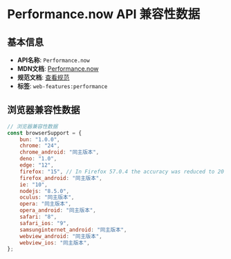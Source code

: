 # Performance.now API 兼容性数据

## 基本信息

- **API名称**: `Performance.now`
- **MDN文档**: [Performance.now](https://developer.mozilla.org/docs/Web/API/Performance/now)
- **规范文档**: [查看规范](https://w3c.github.io/hr-time/#dom-performance-now)
- **标签**: `web-features:performance`

## 浏览器兼容性数据

```javascript
// 浏览器兼容性数据
const browserSupport = {
    bun: "1.0.0",
    chrome: "24",
    chrome_android: "同主版本",
    deno: "1.0",
    edge: "12",
    firefox: "15", // In Firefox 57.0.4 the accuracy was reduced to 20 microseconds.; In Firefox 59 the accuracy was reduc...,
    firefox_android: "同主版本",
    ie: "10",
    nodejs: "8.5.0",
    oculus: "同主版本",
    opera: "同主版本",
    opera_android: "同主版本",
    safari: "8",
    safari_ios: "9",
    samsunginternet_android: "同主版本",
    webview_android: "同主版本",
    webview_ios: "同主版本",
};

```

